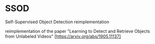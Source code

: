 # SSOD
Self-Supervised Object Detection reimplementation

reimplementation of the paper "Learning to Detect and Retrieve Objects from Unlabeled Videos" [https://arxiv.org/abs/1905.11137]
